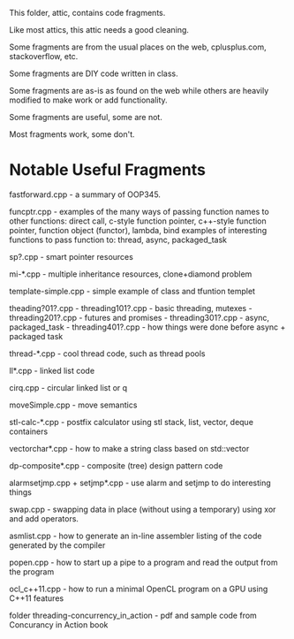 This folder, attic, contains code fragments. 

Like most attics, this attic needs a good cleaning.

Some fragments are from the usual places on the web, cplusplus.com, stackoverflow, etc.

Some fragments are DIY code written in class.

Some fragments are as-is as found on the web while others are heavily modified to make work or add functionality.


Some fragments are useful, some are not.

Most fragments work, some don't.

Notable Useful Fragments
========================

fastforward.cpp  - a summary of OOP345.

funcptr.cpp - examples of the many ways of passing function names to other functions:
              direct call, c-style function pointer, c++-style function pointer, function object (functor), lambda, bind
              examples of interesting functions to pass function to: thread, async, packaged_task

sp?.cpp     - smart pointer resources

mi-*.cpp    - multiple inheritance resources, clone+diamond problem

template-simple.cpp - simple example of class and tfuntion templet

theading?01?.cpp - threading101?.cpp - basic threading, mutexes
                 - threading201?.cpp - futures and promises
                 - threading301?.cpp - async, packaged_task
                 - threading401?.cpp - how things were done before async + packaged task

thread-*.cpp     - cool thread code, such as thread pools

ll*.cpp          - linked list code

cirq.cpp         - circular linked list or q

moveSimple.cpp   - move semantics

stl-calc-*.cpp   - postfix calculator using stl stack, list, vector, deque containers

vectorchar*.cpp  - how to make a string class based on std::vector<char>

dp-composite*.cpp  - composite (tree) design pattern code

alarmsetjmp.cpp + setjmp*.cpp - use alarm and setjmp to do interesting things

swap.cpp          - swapping data in place (without using a temporary) using xor and add operators.

asmlist.cpp       - how to generate an in-line assembler listing of the code generated by the compiler

popen.cpp         - how to start up a pipe to a program and read the output from the program

ocl_c++11.cpp     - how to run a minimal OpenCL program on a GPU using C++11 features

folder threading-concurrency_in_action
                  - pdf and sample code from Concurancy in Action book
